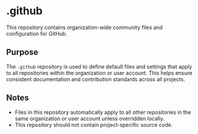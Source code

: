 # .github

This repository contains organization-wide community files and configuration for GitHub.

## Purpose

The `.github` repository is used to define default files and settings that apply to all repositories within the organization or user account. This helps ensure consistent documentation and contribution standards across all projects.

## Notes

- Files in this repository automatically apply to all other repositories in the same organization or user account unless overridden locally.  
- This repository should not contain project-specific source code.
